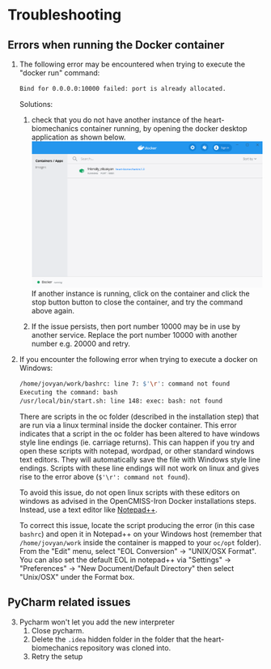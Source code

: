 # Troubleshooting

## Errors when running the Docker container
1. The following error may be encountered when trying to execute the "docker run" command:
    ```bash
    Bind for 0.0.0.0:10000 failed: port is already allocated.
    ```
   Solutions:
   1. check that you do not have another instance of the heart-biomechanics container running, by opening the docker desktop application as shown below.
    ![Container running on docker desktop](./docker_desktop_running_container.png)    
   If another instance is running, click on the container and click the stop button button to close the container, and try the command above again. 
   
   2. If the issue persists, then port number 10000 may be in use by another service. Replace the port number 10000 with another number e.g. 20000 and retry.

2. If you encounter the following error when trying to execute a docker on Windows:
    ```bash
    /home/jovyan/work/bashrc: line 7: $'\r': command not found
    Executing the command: bash
    /usr/local/bin/start.sh: line 148: exec: bash: not found
    ```
    There are scripts in the oc folder (described in the installation step) that are run via a linux terminal inside the docker container. This error indicates that a script in the oc folder has been altered to have windows style line endings (ie. carriage returns). This can happen if you try and open these scripts with notepad, wordpad, or other standard windows text editors. They will automatically save the file with Windows style line endings. Scripts with these line endings will not work on linux and gives rise to the error above (```$'\r': command not found```).
    
    To avoid this issue, do not open linux scripts with these editors on windows as advised in the OpenCMISS-Iron Docker installations steps. Instead, use a text editor like [Notepad++](https://notepad-plus-plus.org/downloads/). 
    
    To correct this issue, locate the script producing the error (in this case ```bashrc```) and open it in Notepad++ on your Windows host (remember that ```/home/jovyan/work``` inside the container is mapped to your ```oc/opt``` folder).  From the "Edit" menu, select "EOL Conversion" -> "UNIX/OSX Format". You can also set the default EOL in notepad++ via "Settings" -> "Preferences" -> "New Document/Default Directory" then select "Unix/OSX" under the Format box.
    
## PyCharm related issues
3. Pycharm won't let you add the new interpreter
    1. Close pycharm.
    2. Delete the `.idea` hidden folder in the folder that the heart-biomechanics 
    repository was cloned into.
    3. Retry the setup